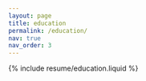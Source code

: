 ```yaml
---
layout: page
title: education
permalink: /education/
nav: true
nav_order: 3
---
```


{% include resume/education.liquid %}
